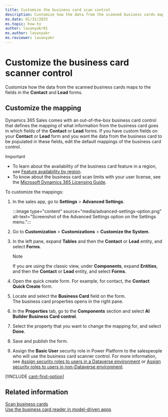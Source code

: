 ```yaml
---
title: Customize the business card scan control
description: Customize how the data from the scanned business cards maps to the fields in the Contact and Lead forms.
ms.date: 01/31/2025
ms.topic: how-to
author: lavanyakr01
ms.author: lavanyakr
ms.reviewer: lavanyakr
---
```


# Customize the business card scanner control
 
Customize how the data from the scanned business cards maps to the fields in the **Contact** and **Lead** forms.

## Customize the mapping

Dynamics 365 Sales comes with an out-of-the-box business card control that defines the mapping of what information from the business card goes in which fields of the **Contact** or **Lead** forms. If you have custom fields on your **Contact** or **Lead** form and you want the data from the business card to be populated in these fields, edit the default mappings of the business card control.

> [!IMPORTANT]
> - To learn about the availability of the business card feature in a region, see [Feature availability by region](/ai-builder/availability-region#availability-and-release-status-of-features-by-region).
> - To know about the business card scan limits with your user license, see the [Microsoft Dynamics 365 Licensing Guide](https://go.microsoft.com/fwlink/p/?LinkId=866544).

To customize the mappings:

1. In the sales app, go to **Settings** > **Advanced Settings**.  

    :::image type="content" source="media/advanced-settings-option.png" alt-text="Screenshot of the Advanced Settings option on the Settings menu.":::

1. Go to **Customization** > **Customizations** > **Customize the System**.  
1. In the left pane, expand **Tables** and then the **Contact** or **Lead** entity, and select **Forms**.

    >[!NOTE]
    >If you are using the classic view, under **Components**, expand **Entities**, and then the **Contact** or **Lead** entity, and select **Forms**.

1. Open the quick create form. For example, for contact, the **Contact Quick Create** form.  
1. Locate and select the **Business Card** field on the form.  
    The business card properties opens in the right pane.  
1. In the **Properties** tab, go to the **Components** section and select **AI Builder Business Card control**.  
1. Select the property that you want to change the mapping for, and select **Done**.  
1. Save and publish the form.  
1. Assign the **Basic User** security role in Power Platform to the salespeople who will use the business card scanner control. For more information, see [Assign security roles to users in a Dataverse environment](/power-platform/admin/database-security#assign-security-roles-to-users-in-an-environment-that-has-a-dataverse-database) or [Assign security roles to users in non-Dataverse environment](/power-platform/admin/database-security#assign-security-roles-to-users-in-an-environment-that-has-no-dataverse-database).  

[!INCLUDE [cant-find-option](../includes/cant-find-option.md)]

## Related information

[Scan business cards](scan-business-cards.md)  
[Use the business card reader in model-driven apps](/ai-builder/business-card-reader-component-model-driven)
